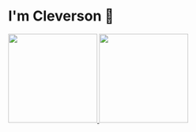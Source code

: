 # I'm Cleverson 🖖


<div>
  <a href="https://github.com/thisiscleverson">
  <img height="180em" src="https://github-readme-stats.vercel.app/api?username=thisiscleverson&show_icons=true&theme=vue-dark&include_all_commits=true&count_private=true"/>
  <img height="180em" src="https://github-readme-stats.vercel.app/api/top-langs/?username=thisiscleverson&layout=compact&langs_count=7&theme=vue-dark"/>
</div>


